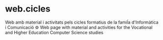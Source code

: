 # web.cicles
Web amb material i activitats pels cicles formatius de la famiĺa d'Informàtica i Comunicació
&#9881;
Web page with material and activities for the Vocational and Higher Education Computer Science studies
